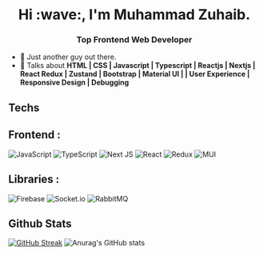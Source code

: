 <h1 align="center">Hi :wave:, I'm Muhammad Zuhaib. </h1>
<h3 align="center">Top Frontend Web Developer</h3>

- :standing_person: Just another guy out there.
- :speech_balloon: Talks about **HTML | CSS | Javascript | Typescript | Reactjs | Nextjs | React Redux | Zustand | Bootstrap | Material UI |  | User Experience | Responsive Design | Debugging**

  
<h2 align="left">Techs</h2>
<h2 align="left">Frontend : </h2>

![JavaScript](https://img.shields.io/badge/javascript-%23323330.svg?style=for-the-badge&logo=javascript&logoColor=%23F7DF1E)
![TypeScript](https://img.shields.io/badge/typescript-%23007ACC.svg?style=for-the-badge&logo=typescript&logoColor=white)
![Next JS](https://img.shields.io/badge/Next-black?style=for-the-badge&logo=next.js&logoColor=white)
![React](https://img.shields.io/badge/react-%2320232a.svg?style=for-the-badge&logo=react&logoColor=%2361DAFB)
![Redux](https://img.shields.io/badge/redux-%23593d88.svg?style=for-the-badge&logo=redux&logoColor=white)
![MUI](https://img.shields.io/badge/MUI-%230081CB.svg?style=for-the-badge&logo=mui&logoColor=white)




<h2 align="left">Libraries : </h2>

![Firebase](https://img.shields.io/badge/firebase-%23039BE5.svg?style=for-the-badge&logo=firebase)
![Socket.io](https://img.shields.io/badge/Socket.io-black?style=for-the-badge&logo=socket.io&badgeColor=010101)
![RabbitMQ](https://img.shields.io/badge/Rabbitmq-FF6600?style=for-the-badge&logo=rabbitmq&logoColor=white)

<h2 align="left">Github Stats</h2>

[![GitHub Streak](https://streak-stats.demolab.com?user=mehdirazanaqvi&theme=transparent&hide_border=true)](https://git.io/streak-stats) ![Anurag's GitHub stats](https://github-readme-stats.vercel.app/api?username=mehdirazanaqvi&show_icons=true&theme=transparent)
<!-- [![Top Langs](https://github-readme-stats.vercel.app/api/top-langs/?username=mehdirazanaqvi&theme=transparent)](https://github.com/anuraghazra/github-readme-stats) -->
<!-- <h2 align="left">Github Trophies</h2>
![](https://github-profile-trophy.vercel.app/?username=mehdirazanaqvi&theme=monokai&no-frame=false&no-bg=false&margin-w=4)
 -->
